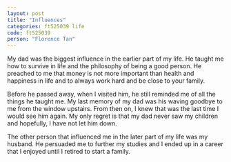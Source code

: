 ```yaml
---
layout: post
title: "Influences"
categories: ft525039 life
code: ft525039
person: "Florence Tan"
---
```


My dad was the biggest influence in the earlier part of my life. He taught me how to survive in life and the philosophy of being a good person. He preached to me that money is not more important than health and happiness in life and to always work hard and be close to your family.

Before he passed away, when I visited him, he still reminded me of all the things he taught me. My last memory of my dad was his waving goodbye to me from the window upstairs. From then on, I knew that was the last time I would see him again. My only regret is that my dad never saw my children and hopefully, I have not let him down.

The other person that influenced me in the later part of my life was my husband. He persuaded me to further my studies and I ended up in a career that I enjoyed until I retired to start a family.
